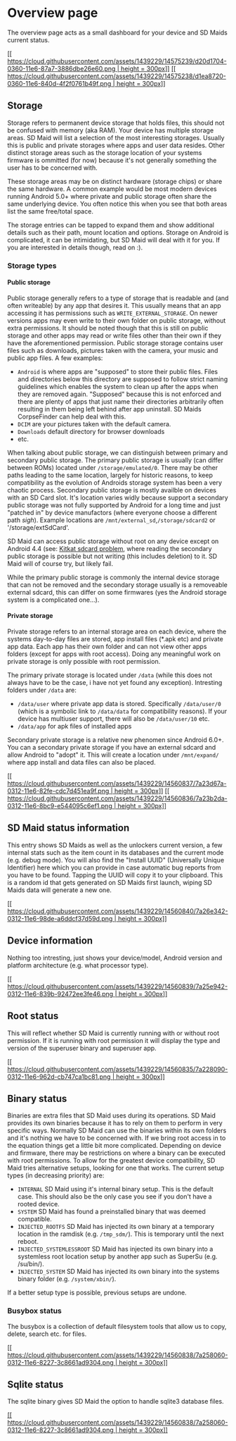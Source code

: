 # Overview page
The overview page acts as a small dashboard for your device and SD Maids current status.

[[[ https://cloud.githubusercontent.com/assets/1439229/14575239/d20d1704-0360-11e6-87a7-3886dbe26e60.png | height = 300px]]](https://cloud.githubusercontent.com/assets/1439229/14575239/d20d1704-0360-11e6-87a7-3886dbe26e60.png)
[[[ https://cloud.githubusercontent.com/assets/1439229/14575238/d1ea8720-0360-11e6-840d-4f2f0761b49f.png | height = 300px]]](https://cloud.githubusercontent.com/assets/1439229/14575238/d1ea8720-0360-11e6-840d-4f2f0761b49f.png)

## Storage
Storage refers to permanent device storage that holds files, this should not be confused with memory (aka RAM). Your device has multiple storage areas. SD Maid will list a selection of the most interesting storages. Usually this is public and private storages where apps and user data resides. Other distinct storage areas such as the storage location of your systems firmware is ommitted (for now) because it's not generally something the user has to be concerned with.

These storage areas may be on distinct hardware (storage chips) or share the same hardware. A common example would be most modern devices running Android 5.0+ where private and public storage often share the same underlying device. You often notice this when you see that both areas list the same free/total space.

The storage entries can be tapped to expand them and show additional details such as their path, mount location and options. Storage on Android is complicated, it can be intimidating, but SD Maid will deal with it for you. If you are interested in details though, read on :).

### Storage types
#### Public storage
Public storage generally refers to a type of storage that is readable and (and often writeable) by any app that desires it. This usually means that an app accessing it has permissions such as `WRITE_EXTERNAL_STORAGE`. On newer versions apps may even write to their own folder on public storage, without extra permissions. It should be noted though that this is still on public storage and other apps may read or write files other than their own if they have the aforementioned permission. Public storage storage contains user files such as downloads, pictures taken with the camera, your music and public app files.
A few examples:
* `Android` is where apps are "supposed" to store their public files. Files and directories below this directory are supposed to follow strict naming guidelines which enables the system to clean up after the apps when they are removed again. "Supposed" because this is not enforced and there are plenty of apps that just name their directories arbitrarily often resulting in them being left behind after app uninstall. SD Maids CorpseFinder can help deal with this.
* `DCIM` are your pictures taken with the default camera.
* `Downloads` default directory for browser downloads
* etc.

When talking about public storage, we can distinguish between primary and secondary public storage. The primary public storage is usually (can differ between ROMs) located under `/storage/emulated/0`. There may be other paths leading to the same location, largely for historic reasons, to keep compatibility as the evolution of Androids storage system has been a very chaotic process.
Secondary public storage is mostly availble on devices with an SD Card slot. It's location varies widly because support a secondary public storage was not fully supported by Android for a long time and just "patched in" by device manufactors (where everyone choose a different path *sigh*). Example locations are `/mnt/external_sd`,`/storage/sdcard2` or '/storage/extSdCard'.

SD Maid can access public storage without root on any device except on Android 4.4 (see: [Kitkat sdcard problem](https://www.google.com/search?q=android+kitkat+sd+card+write+permission), where reading the secondary public storage is possible but not writing (this includes deletion) to it. SD Maid will of course try, but likely fail.

While the primary public storage is commonly the internal device storage that can not be removed and the secondary storage usually is a removeable external sdcard, this can differ on some firmwares (yes the Android storage system is a complicated one...).

#### Private storage
Private storage refers to an internal storage area on each device, where the systems day-to-day files are stored, app install files (*.apk etc) and private app data. Each app has their own folder and can not view other apps folders (except for apps with root access). Doing any meaningful work on private storage is only possible with root permission.

The primary private storage is located under `/data` (while this does not always have to be the case, i have not yet found any exception).
Intresting folders under `/data` are:
* `/data/user` where private app data is stored. Specifically `/data/user/0` (which is a symbolic link to `/data/data` for compatibility reasons). If your device has multiuser support, there will also be `/data/user/10` etc.
* `/data/app` for apk files of installed apps

Secondary private storage is a relative new phenomen since Android 6.0+. You can a secondary private storage if you have an external sdcard and allow Android to "adopt" it. This will create a location under `/mnt/expand/` where app install and data files can also be placed.


[[[ https://cloud.githubusercontent.com/assets/1439229/14560837/7a23d67a-0312-11e6-82fe-cdc7d451ea9f.png | height = 300px]]](https://cloud.githubusercontent.com/assets/1439229/14560837/7a23d67a-0312-11e6-82fe-cdc7d451ea9f.png)
[[[ https://cloud.githubusercontent.com/assets/1439229/14560836/7a23b2da-0312-11e6-8bc9-e544095c6ef1.png | height = 300px]]](https://cloud.githubusercontent.com/assets/1439229/14560836/7a23b2da-0312-11e6-8bc9-e544095c6ef1.png)

## SD Maid status information
This entry shows SD Maids as well as the unlockers current version, a few internal stats such as the item count in its databases and the current mode (e.g. debug mode). You will also find the "Install UUID" (Universally Unique Identifier) here which you can provide in case automatic bug reports from you have to be found. Tapping the UUID will copy it to your clipboard. This is a random id that gets generated on SD Maids first launch, wiping SD Maids data will generate a new one.

[[[ https://cloud.githubusercontent.com/assets/1439229/14560840/7a26e342-0312-11e6-98de-a6ddcf37d59d.png | height = 300px]]](https://cloud.githubusercontent.com/assets/1439229/14560840/7a26e342-0312-11e6-98de-a6ddcf37d59d.png)

## Device information
Nothing too intresting, just shows your device/model, Android version and platform architecture (e.g. what processor type).

[[[ https://cloud.githubusercontent.com/assets/1439229/14560839/7a25e942-0312-11e6-839b-92472ee3fe46.png | height = 300px]]](https://cloud.githubusercontent.com/assets/1439229/14560839/7a25e942-0312-11e6-839b-92472ee3fe46.png)

## Root status
This will reflect whether SD Maid is currently running with or without root permission. If it is running with root permission it will display the type and version of the superuser binary and superuser app.

[[[ https://cloud.githubusercontent.com/assets/1439229/14560835/7a228090-0312-11e6-962d-cb747ca1bc81.png | height = 300px]]](https://cloud.githubusercontent.com/assets/1439229/14560835/7a228090-0312-11e6-962d-cb747ca1bc81.png)


## Binary status
Binaries are extra files that SD Maid uses during its operations. SD Maid provides its own binaries because it has to rely on them to perform in very specific ways. Normally SD Maid can use the binaries within its own folders and it's nothing we have to be concerned with. If we bring root access in to the equation things get a little bit more complicated. Depending on device and firmware, there may be restrictions on where a binary can be executed with root permissions. To allow for the greatest device compatibility, SD Maid tries alternative setups, looking for one that works.
The current setup types (in decreasing priority) are:
* `INTERNAL` SD Maid using it's internal binary setup. This is the default case. This should also be the only case you see if you don't have a rooted device.
* `SYSTEM` SD Maid has found a preinstalled binary that was deemed compatible.
* `INJECTED_ROOTFS` SD Maid has injected its own binary at a temporary location in the ramdisk (e.g. `/tmp_sdm/`). This is temporary until the next reboot.
* `INJECTED_SYSTEMLESSROOT` SD Maid has injected its own binary into a systemless root location setup by another app such as SuperSu (e.g. /su/bin/).
* `INJECTED_SYSTEM` SD Maid has injected its own binary into the systems binary folder (e.g. `/system/xbin/`).

If a better setup type is possible, previous setups are undone.

### Busybox status
The busybox is a collection of default filesystem tools that allow us to copy, delete, search etc. for files.

[[[ https://cloud.githubusercontent.com/assets/1439229/14560838/7a258060-0312-11e6-8227-3c8661ad9304.png | height = 300px]]](https://cloud.githubusercontent.com/assets/1439229/14560838/7a258060-0312-11e6-8227-3c8661ad9304.png)

## Sqlite status
The sqlite binary gives SD Maid the option to handle sqlite3 database files.

[[[ https://cloud.githubusercontent.com/assets/1439229/14560838/7a258060-0312-11e6-8227-3c8661ad9304.png | height = 300px]]](https://cloud.githubusercontent.com/assets/1439229/14560838/7a258060-0312-11e6-8227-3c8661ad9304.png)
